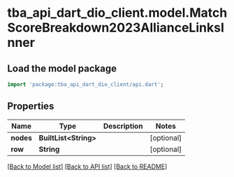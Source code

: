 # tba_api_dart_dio_client.model.MatchScoreBreakdown2023AllianceLinksInner

## Load the model package
```dart
import 'package:tba_api_dart_dio_client/api.dart';
```

## Properties
Name | Type | Description | Notes
------------ | ------------- | ------------- | -------------
**nodes** | **BuiltList&lt;String&gt;** |  | [optional] 
**row** | **String** |  | [optional] 

[[Back to Model list]](../README.md#documentation-for-models) [[Back to API list]](../README.md#documentation-for-api-endpoints) [[Back to README]](../README.md)


